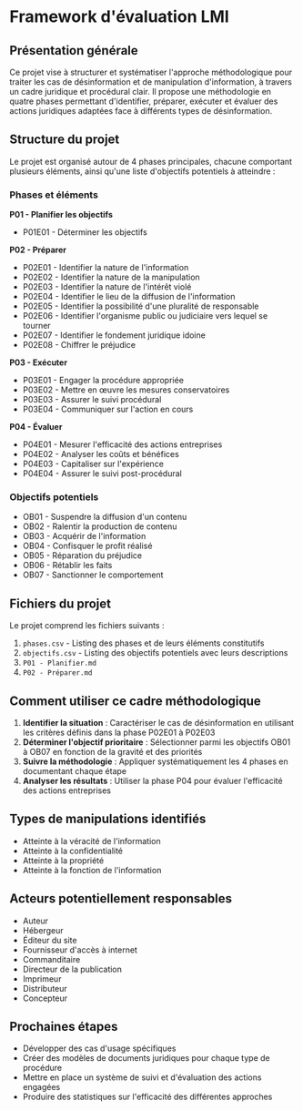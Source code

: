 # Framework d'évaluation LMI

## Présentation générale

Ce projet vise à structurer et systématiser l'approche méthodologique pour traiter les cas de désinformation et de manipulation d'information, à travers un cadre juridique et procédural clair. Il propose une méthodologie en quatre phases permettant d'identifier, préparer, exécuter et évaluer des actions juridiques adaptées face à différents types de désinformation.

## Structure du projet

Le projet est organisé autour de 4 phases principales, chacune comportant plusieurs éléments, ainsi qu'une liste d'objectifs potentiels à atteindre :

### Phases et éléments

**P01 - Planifier les objectifs**
- P01E01 - Déterminer les objectifs

**P02 - Préparer**
- P02E01 - Identifier la nature de l'information
- P02E02 - Identifier la nature de la manipulation
- P02E03 - Identifier la nature de l'intérêt violé
- P02E04 - Identifier le lieu de la diffusion de l'information
- P02E05 - Identifier la possibilité d'une pluralité de responsable
- P02E06 - Identifier l'organisme public ou judiciaire vers lequel se tourner
- P02E07 - Identifier le fondement juridique idoine
- P02E08 - Chiffrer le préjudice

**P03 - Exécuter**
- P03E01 - Engager la procédure appropriée
- P03E02 - Mettre en œuvre les mesures conservatoires
- P03E03 - Assurer le suivi procédural
- P03E04 - Communiquer sur l'action en cours

**P04 - Évaluer**
- P04E01 - Mesurer l'efficacité des actions entreprises
- P04E02 - Analyser les coûts et bénéfices
- P04E03 - Capitaliser sur l'expérience
- P04E04 - Assurer le suivi post-procédural

### Objectifs potentiels

- OB01 - Suspendre la diffusion d'un contenu
- OB02 - Ralentir la production de contenu
- OB03 - Acquérir de l'information
- OB04 - Confisquer le profit réalisé
- OB05 - Réparation du préjudice
- OB06 - Rétablir les faits
- OB07 - Sanctionner le comportement

## Fichiers du projet

Le projet comprend les fichiers suivants :

1. `phases.csv` - Listing des phases et de leurs éléments constitutifs
2. `objectifs.csv` - Listing des objectifs potentiels avec leurs descriptions
3. `P01 - Planifier.md`
4. `P02 - Préparer.md`

## Comment utiliser ce cadre méthodologique

1. **Identifier la situation** : Caractériser le cas de désinformation en utilisant les critères définis dans la phase P02E01 à P02E03
2. **Déterminer l'objectif prioritaire** : Sélectionner parmi les objectifs OB01 à OB07 en fonction de la gravité et des priorités
3. **Suivre la méthodologie** : Appliquer systématiquement les 4 phases en documentant chaque étape
4. **Analyser les résultats** : Utiliser la phase P04 pour évaluer l'efficacité des actions entreprises


## Types de manipulations identifiés

- Atteinte à la véracité de l'information
- Atteinte à la confidentialité
- Atteinte à la propriété
- Atteinte à la fonction de l'information

## Acteurs potentiellement responsables

- Auteur
- Hébergeur
- Éditeur du site
- Fournisseur d'accès à internet
- Commanditaire
- Directeur de la publication
- Imprimeur
- Distributeur
- Concepteur

## Prochaines étapes

- Développer des cas d'usage spécifiques
- Créer des modèles de documents juridiques pour chaque type de procédure
- Mettre en place un système de suivi et d'évaluation des actions engagées
- Produire des statistiques sur l'efficacité des différentes approches
